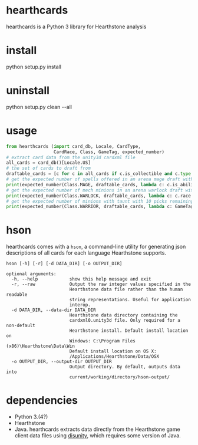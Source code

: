 # hearthcards
hearthcards is a Python 3 library for Hearthstone analysis

# install
  python setup.py install

# uninstall
  python setup.py clean --all

# usage
```python
from hearthcards (import card_db, Locale, CardType, 
                  CardRace, Class, GameTag, expected_number)
# extract card data from the unity3d cardxml file
all_cards = card_db()[Locale.US]
# the set of cards to draft from
draftable_cards = [c for c in all_cards if c.is_collectible and c.type != CardType.HERO]
# get the expected number of spells offered in an arena mage draft with 30 picks remaining
print(expected_number(Class.MAGE, draftable_cards, lambda c: c.is_ability, 30))
# get the expected number of mech minions in an arena warlock draft with 15 picks remaining
print(expected_number(Class.WARLOCK, draftable_cards, lambda c: c.race == CardRace.MECHANICAL, 15))
# get the expected number of minions with taunt with 10 picks remaining in a warrior draft
print(expected_number(Class.WARRIOR, draftable_cards, lambda c: GameTag.TAUNT in c.mechanics, 10))
```

# hson
hearthcards comes with a `hson`, a command-line utility for generating json descriptions of all cards for each language Hearthstone supports.

    hson [-h] [-r] [-d DATA_DIR] [-o OUTPUT_DIR]
  
    optional arguments:
      -h, --help            show this help message and exit
      -r, --raw             Output the raw integer values specified in the
                            Hearthstone data file rather than the human readable
                            string representations. Useful for application
                            interop.
      -d DATA_DIR, --data-dir DATA_DIR
                            Hearthstone data directory containing the
                            cardxml0.unity3d file. Only required for a non-default
                            Hearthstone install. Default install location on
                            Windows: C:\Program Files (x86)\Hearthstone\Data\Win
                            Default install location on OS X:
                            /Applications/Hearthstone/Data/OSX
      -o OUTPUT_DIR, --output-dir OUTPUT_DIR
                            Output directory. By default, outputs data into
                            current/working/directory/hson-output/

# dependencies
- Python 3.(4?)
- Hearthstone
- Java. hearthcards extracts data directly from the Hearthstone game client data files using [disunity](https://github.com/ata4/disunity), which requires some version of Java. 
